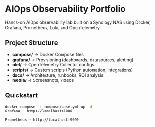 # AIOps Observability Portfolio

Hands-on AIOps observability lab built on a Synology NAS using Docker, Grafana, Prometheus, Loki, and OpenTelemetry.

## Project Structure
- **compose/** → Docker Compose files
- **grafana/** → Provisioning (dashboards, datasources, alerting)
- **otel/** → OpenTelemetry Collector configs
- **scripts/** → Custom scripts (Python automation, integrations)
- **docs/** → Architecture, runbooks, ROI analysis
- **media/** → Screenshots, videos

## Quickstart
```bash
docker compose -f compose/base.yml up -d
Grafana → http://localhost:3000

Prometheus → http://localhost:9090

